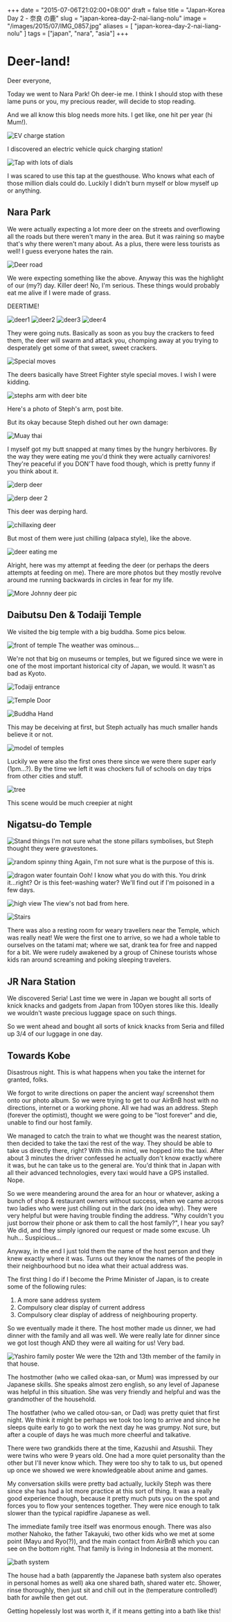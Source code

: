 +++
date = "2015-07-06T21:02:00+08:00"
draft = false
title = "Japan-Korea Day 2 - 奈良 の鹿"
slug = "japan-korea-day-2-nai-liang-nolu"
image = "/images/2015/07/IMG_0857.jpg"
aliases = [
	"japan-korea-day-2-nai-liang-nolu"
]
tags = ["japan", "nara", "asia"]
+++
# Deer-land!

Deer everyone,

Today we went to Nara Park! Oh deer-ie me. I think I should stop with these lame puns or you, my precious reader, will decide to stop reading.

And we all know this blog needs more hits. I get like, one hit per year (hi Mum!).

![EV charge station](/travel-blog/images/2015/07/IMG_0722.jpg)

I discovered an electric vehicle quick charging station!

![Tap with lots of dials](/travel-blog/images/2015/07/IMG_0719.jpg)

I was scared to use this tap at the guesthouse. Who knows what each of those million dials could do. Luckily I didn't burn myself or blow myself up or anything.


## Nara Park

We were actually expecting a lot more deer on the streets and overflowing all the roads but there weren't many in the area. But it was raining so maybe that's why there weren't many about. As a plus, there were less tourists as well! I guess everyone hates the rain.

![Deer road](http://www.japantoday.com/images/size/x/2014/07/deer.png)

We were expecting something like the above.
Anyway this was the highlight of our (my?) day. Killer deer! No, I'm serious. These things would probably eat me alive if I were made of grass.


DEERTIME!

![deer1](/travel-blog/images/2015/07/2015---4.jpg)
![deer2](/travel-blog/images/2015/07/2015---5.jpg)
![deer3](/travel-blog/images/2015/07/2015---10.jpg)
![deer4](/travel-blog/images/2015/07/2015---11.jpg)

They were going nuts. Basically as soon as you buy the crackers to feed them, the deer will swarm and attack you, chomping away at you trying to desperately get some of that sweet, sweet crackers.

![Special moves](/travel-blog/images/2015/07/2015---14.jpg)

The deers basically have Street Fighter style special moves. I wish I were kidding.

![stephs arm with deer bite](/travel-blog/images/2015/07/IMG_0783.jpg)

Here's a photo of Steph's arm, post bite.

But its okay because Steph dished out her own damage:

![Muay thai](/travel-blog/images/2015/07/2015---3.jpg)

I myself got my butt snapped at many times by the hungry herbivores. By the way they were eating me you'd think they were actually carnivores! They're peaceful if you DON'T have food though, which is pretty funny if you think about it.

![derp deer](/travel-blog/images/2015/07/2015---2.jpg)

![derp deer 2](/travel-blog/images/2015/07/derpdeer2-1.jpg)

This deer was derping hard.

![chillaxing deer](/travel-blog/images/2015/07/2015---12.jpg)

But most of them were just chilling (alpaca style), like the above.

![deer eating me](/travel-blog/images/2015/07/IMG_0806.jpg)

Alright, here was my attempt at feeding the deer (or perhaps the deers attempts at feeding on me). There are more photos but they mostly revolve around me running backwards in circles in fear for my life.

![More Johnny deer pic](/travel-blog/images/2015/07/2015---13.jpg)


## Daibutsu Den & Todaiji Temple
We visited the big temple with a big buddha. Some pics below.

![front of temple](/travel-blog/images/2015/07/IMG_0929.jpg)
The weather was ominous...

We're not that big on museums or temples, but we figured since we were in one of the most important historical city of Japan, we would. It wasn't as bad as Kyoto.


![Todaiji entrance](/travel-blog/images/2015/07/todaijientrance-1.jpg)

![Temple Door](/travel-blog/images/2015/07/2015---1.jpg)

![Buddha Hand](/travel-blog/images/2015/07/IMG_0987.jpg)

This may be deceiving at first, but Steph actually has much smaller hands believe it or not.

![model of temples](/travel-blog/images/2015/07/IMG_0984.jpg)

Luckily we were also the first ones there since we were there super early (1pm...?). By the time we left it was chockers full of schools on day trips from other cities and stuff.

![tree](/travel-blog/images/2015/07/2015---6.jpg)

This scene would be much creepier at night


## Nigatsu-do Temple

![Stand things](/travel-blog/images/2015/07/2015---7.jpg)
I'm not sure what the stone pillars symbolises, but Steph thought they were gravestones.

![random spinny thing](/travel-blog/images/2015/07/IMG_1023.jpg)
Again, I'm not sure what is the purpose of this is.

![dragon water fountain](/travel-blog/images/2015/07/dragon-water-1.jpg)
Ooh! I know what you do with this. You drink it...right? Or is this feet-washing water? We'll find out if I'm poisoned in a few days.

![high view](/travel-blog/images/2015/07/2015---8.jpg)
The view's not bad from here.

![Stairs](/travel-blog/images/2015/07/IMG_1034.jpg)

There was also a resting room for weary travellers near the Temple, which was really neat! We were the first one to arrive, so we had a whole table to ourselves on the tatami mat; where we sat, drank tea for free and napped for a bit. We were rudely awakened by a group of Chinese tourists whose kids ran around screaming and poking sleeping travelers.


## JR Nara Station
We discovered Seria! Last time we were in Japan we bought all sorts of knick knacks and gadgets from Japan from 100yen stores like this. Ideally we wouldn't waste precious luggage space on such things.

So we went ahead and bought all sorts of knick knacks from Seria and filled up 3/4 of our luggage in one day.


## Towards Kobe
Disastrous night. This is what happens when you take the internet for granted, folks.

We forgot to write directions on paper the ancient way/ screenshot them onto our photo album. So we were trying to get to our AirBnB host with no directions, internet or a working phone. All we had was an address. Steph (forever the optimist), thought we were going to be "lost forever" and die, unable to find our host family.

We managed to catch the train to what we thought was the nearest station, then decided to take the taxi the rest of the way. They should be able to take us directly there, right? With this in mind, we hopped into the taxi. After about 3 minutes the driver confessed he actually don't know exactly where it was, but he can take us to the general are. You'd think that in Japan with all their advanced technologies, every taxi would have a GPS installed. Nope.

So we were meandering around the area for an hour or whatever, asking a bunch of shop & restaurant owners without success, when we came across two ladies who were just chilling out in the dark (no idea why). They were very helpful but were having trouble finding the address. "Why couldn't you just borrow their phone or ask them to call the host family?", I hear you say? We did, and they simply ignored our request or made some excuse. Uh huh... Suspicious...

Anyway, in the end I just told them the name of the host person and they knew exactly where it was. Turns out they know the names of the people in their neighbourhood but no idea what their actual address was.

The first thing I do if I become the Prime Minister of Japan, is to create some of the following rules:

1. A more sane address system
2. Compulsory clear display of current address
3. Compulsory clear display of address of neighbouring property.

So we eventually made it there. The host mother made us dinner, we had dinner with the family and all was well. We were really late for dinner since we got lost though AND they were all waiting for us! Very bad.

![Yashiro family poster](/travel-blog/images/2015/07/family-poster.jpg)
We were the 12th and 13th member of the family in that house.

The hostmother (who we called okaa-san, or Mum) was impressed by our Japanese skills. She speaks almost zero english, so any level of Japanese was helpful in this situation. She was very friendly and helpful and was the grandmother of the household.

The hostfather (who we called otou-san, or Dad) was pretty quiet that first night. We think it might be perhaps we took too long to arrive and since he sleeps quite early to go to work the next day he was grumpy. Not sure, but after a couple of days he was much more cheerful and talkative.

There were two grandkids there at the time, Kazushii and Atsushii. They were twins who were 9 years old. One had a more quiet personality than the other but I'll never know which. They were too shy to talk to us, but opened up once we showed we were knowledgeable about anime and games.

My conversation skills were pretty bad actually, luckily Steph was there since she has had a lot more practice at this sort of thing. It was a really good experience though, because it pretty much puts you on the spot and forces you to flow your sentences together. They were nice enough to talk slower than the typical rapidfire Japanese as well.

The immediate family tree itself was enormous enough. There was also mother Nahoko, the father Takayuki, two other kids who we met at some point (Mayu and Ryo(?)), and the main contact from AirBnB which you can see on the bottom right. That family is living in Indonesia at the moment.

![bath system](/travel-blog/images/2015/07/bath-system.jpg)

The house had a bath (apparently the Japanese bath system also operates in personal homes as well) aka one shared bath, shared water etc. Shower, rinse thoroughly, then just sit and chill out in the (temperature controlled!) bath for awhile then get out.

Getting hopelessly lost was worth it, if it means getting into a bath like this!
